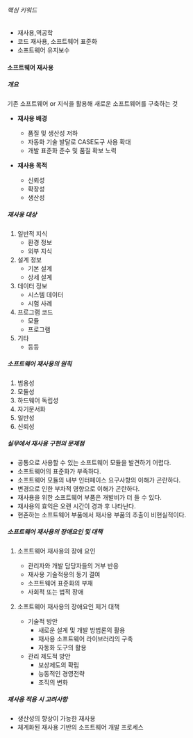 ###### 핵심 키워드
- 재사용,역공학
- 코드 재사용, 소프트웨어 표준화
- 소프트웨어 유지보수

#### 소프트웨어 재사용
##### 개요
기존 소프트웨어 or 지식을 활용해 새로운 소프트웨어를 구축하는 것

- **재사용 배경**
	- 품질 및 생산성 저하
	- 자동화 기술 발달로 CASE도구 사용 확대
	- 개발 표준화 준수 및 품질 확보 노력

- **재사용 목적**
	- 신뢰성
	- 확장성
	- 생산성

##### 재사용 대상
1. 일반적 지식
	- 환경 정보
	- 외부 지식
2. 설계 정보
	- 기본 설계
	- 상세 설계
3. 데이터 정보
	- 시스템 데이터
	- 시험 사례
4. 프로그램 코드
	- 모듈
	- 프로그램
5. 기타
	- 등등

##### 소프트웨어 재사용의 원칙
1. 범용성
2. 모듈성
3. 하드웨어 독립성
4. 자기문서화
5. 일반성
6. 신뢰성


##### 실무에서 재사용 구현의 문제점
- 공통으로 사용할 수 있는 소프트웨어 모듈을 발견하기 어렵다.
- 소프트웨어의 표준화가 부족하다.
- 소프트웨어 모듈의 내부 인터페이스 요구사항의 이해가 곤란하다.
- 변경으로 인한 부차적 영향으로 이해가 곤란하다.
- 재사용을 위한 소프트웨어 부품은 개발비가 더 들 수 있다.
- 재사용의 효익은 오랜 시간이 경과 후 나타난다.
- 현존하는 소프트웨어 부품에서 재사용 부품의 추출이 비현실적이다.

##### 소프트웨어 재사용의 장애요인 및 대책
1) 소프트웨어 재사용의 장애 요인
	- 관리자와 개발 담당자들의 거부 반응
	- 재사용 기술적용의 동기 결여
	- 소프트웨어 표준화의 부재
	- 사회적 또는 법적 장애

2) 소프트웨어 재사용의 장애요인 제거 대책
	- 기술적 방안
		- 새로운 설계 및 개발 방법론의 활용
		- 재사용 소프트웨어 라이브러리의 구축
		- 자동화 도구의 활용
	- 관리 제도적 방안
		- 보상제도의 확립
		- 능동적인 경영전략
		- 조직의 변화
##### 재사용 적용 시 고려사항
- 생산성의 향상이 가능한 재사용
- 체계화된 재사용 기반의 소프트웨어 개발 프로세스